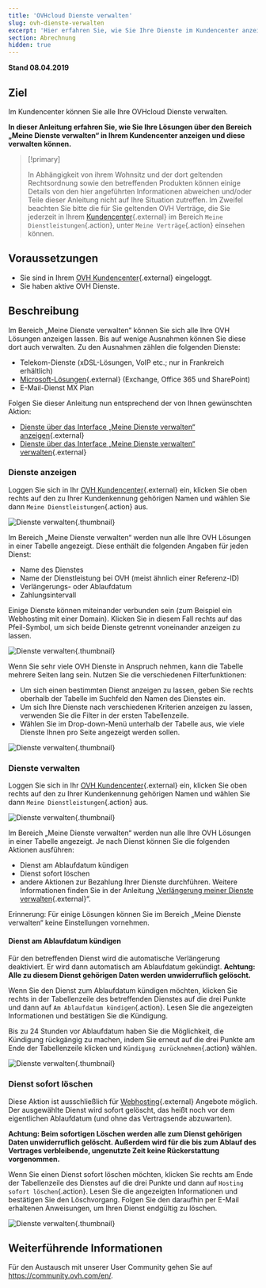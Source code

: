 ```yaml
---
title: 'OVHcloud Dienste verwalten'
slug: ovh-dienste-verwalten
excerpt: 'Hier erfahren Sie, wie Sie Ihre Dienste im Kundencenter anzeigen und diese verwalten können.'
section: Abrechnung
hidden: true
---
```


**Stand 08.04.2019**

## Ziel

Im Kundencenter können Sie alle Ihre OVHcloud Dienste verwalten. 

**In dieser Anleitung erfahren Sie, wie Sie Ihre Lösungen über den Bereich „Meine Dienste verwalten“ in Ihrem Kundencenter anzeigen und diese verwalten können.**

> [!primary]
>
> In Abhängigkeit von ihrem Wohnsitz und der dort geltenden Rechtsordnung sowie den betreffenden Produkten können einige Details von den hier angeführten Informationen abweichen und/oder Teile dieser Anleitung nicht auf Ihre Situation zutreffen. Im Zweifel beachten Sie bitte die für Sie geltenden OVH Verträge, die Sie jederzeit in Ihrem [Kundencenter](https://www.ovh.com/auth/?action=gotomanager&from=https://www.ovh.de/&ovhSubsidiary=de){.external} im Bereich `Meine Dienstleistungen`{.action}, unter `Meine Verträge`{.action} einsehen können.
>


## Voraussetzungen

- Sie sind in Ihrem [OVH Kundencenter](https://www.ovh.com/auth/?action=gotomanager&from=https://www.ovh.de/&ovhSubsidiary=de){.external} eingeloggt.
- Sie haben aktive OVH Dienste.

## Beschreibung

Im Bereich „Meine Dienste verwalten“ können Sie sich alle Ihre OVH Lösungen anzeigen lassen. Bis auf wenige Ausnahmen können Sie diese dort auch verwalten. Zu den Ausnahmen zählen die folgenden Dienste:

- Telekom-Dienste (xDSL-Lösungen, VoIP etc.; nur in Frankreich erhältlich)
- [Microsoft-Lösungen](https://www.ovh.de/office-365/){.external} (Exchange, Office 365 und SharePoint)
- E-Mail-Dienst MX Plan

Folgen Sie dieser Anleitung nun entsprechend der von Ihnen gewünschten Aktion:

- [Dienste über das Interface „Meine Dienste verwalten“ anzeigen](https://docs.ovh.com/de/billing/ovh-dienste-verwalten/#dienste-anzeigen){.external}
- [Dienste über das Interface „Meine Dienste verwalten“ verwalten](https://docs.ovh.com/de/billing/ovh-dienste-verwalten/#dienste-verwalten){.external}

### Dienste anzeigen

Loggen Sie sich in Ihr [OVH Kundencenter](https://www.ovh.com/auth/?action=gotomanager&from=https://www.ovh.de/&ovhSubsidiary=de){.external} ein, klicken Sie oben rechts auf den zu Ihrer Kundenkennung gehörigen Namen und wählen Sie dann `Meine Dienstleistungen`{.action} aus.

![Dienste verwalten](images/manage-ovh-services-step1.png){.thumbnail}

Im Bereich „Meine Dienste verwalten“ werden nun alle Ihre OVH Lösungen in einer Tabelle angezeigt. Diese enthält die folgenden Angaben für jeden Dienst:

- Name des Dienstes
- Name der Dienstleistung bei OVH (meist ähnlich einer Referenz-ID)
- Verlängerungs- oder Ablaufdatum
- Zahlungsintervall

Einige Dienste können miteinander verbunden sein (zum Beispiel ein Webhosting mit einer Domain). Klicken Sie in diesem Fall rechts auf das Pfeil-Symbol, um sich beide Dienste getrennt voneinander anzeigen zu lassen.

![Dienste verwalten](images/manage-ovh-services-step2.png){.thumbnail}

Wenn Sie sehr viele OVH Dienste in Anspruch nehmen, kann die Tabelle mehrere Seiten lang sein. Nutzen Sie die verschiedenen Filterfunktionen:

- Um sich einen bestimmten Dienst anzeigen zu lassen, geben Sie rechts oberhalb der Tabelle im Suchfeld den Namen des Dienstes ein.
- Um sich Ihre Dienste nach verschiedenen Kriterien anzeigen zu lassen, verwenden Sie die Filter in der ersten Tabellenzeile. 
- Wählen Sie im Drop-down-Menü unterhalb der Tabelle aus, wie viele Dienste Ihnen pro Seite angezeigt werden sollen.

![Dienste verwalten](images/manage-ovh-services-step3.png){.thumbnail}

### Dienste verwalten

Loggen Sie sich in Ihr [OVH Kundencenter](https://www.ovh.com/auth/?action=gotomanager&from=https://www.ovh.de/&ovhSubsidiary=de){.external} ein, klicken Sie oben rechts auf den zu Ihrer Kundenkennung gehörigen Namen und wählen Sie dann `Meine Dienstleistungen`{.action} aus.

![Dienste verwalten](images/manage-ovh-services-step1.png){.thumbnail}

Im Bereich „Meine Dienste verwalten“ werden nun alle Ihre OVH Lösungen in einer Tabelle angezeigt. Je nach Dienst können Sie die folgenden Aktionen ausführen:

- Dienst am Ablaufdatum kündigen
- Dienst sofort löschen
- andere Aktionen zur Bezahlung Ihrer Dienste durchführen. Weitere Informationen finden Sie in der Anleitung „[Verlängerung meiner Dienste verwalten](https://docs.ovh.com/de/billing/anleitung_zur_nutzung_der_automatischen_verlangerung_bei_ovh/){.external}“.

Erinnerung: Für einige Lösungen können Sie im Bereich „Meine Dienste verwalten“ keine Einstellungen vornehmen.

#### Dienst am Ablaufdatum kündigen

Für den betreffenden Dienst wird die automatische Verlängerung deaktiviert. Er wird dann automatisch am Ablaufdatum gekündigt. **Achtung: Alle zu diesem Dienst gehörigen Daten werden unwiderruflich gelöscht.** 

Wenn Sie den Dienst zum Ablaufdatum kündigen möchten, klicken Sie rechts in der Tabellenzeile des betreffenden Dienstes auf die drei Punkte und dann auf `Am Ablaufdatum kündigen`{.action}. Lesen Sie die angezeigten Informationen und bestätigen Sie die Kündigung.

Bis zu 24 Stunden vor Ablaufdatum haben Sie die Möglichkeit, die Kündigung rückgängig zu machen, indem Sie erneut auf die drei Punkte am Ende der Tabellenzeile klicken und `Kündigung zurücknehmen`{.action} wählen.

![Dienste verwalten](images/manage-ovh-services-step4.png){.thumbnail}

### Dienst sofort löschen

Diese Aktion ist ausschließlich für [Webhosting](https://www.ovh.de/hosting/){.external} Angebote möglich. Der ausgewählte Dienst wird sofort gelöscht, das heißt noch vor dem eigentlichen Ablaufdatum (und ohne das Vertragsende abzuwarten).

**Achtung: Beim sofortigen Löschen werden alle zum Dienst gehörigen Daten unwiderruflich gelöscht. Außerdem wird für die bis zum Ablauf des Vertrages verbleibende, ungenutzte Zeit keine Rückerstattung vorgenommen.** 

Wenn Sie einen Dienst sofort löschen möchten, klicken Sie rechts am Ende der Tabellenzeile des Dienstes auf die drei Punkte und dann auf `Hosting sofort löschen`{.action}. Lesen Sie die angezeigten Informationen und bestätigen Sie den Löschvorgang. Folgen Sie den daraufhin per E-Mail erhaltenen Anweisungen, um Ihren Dienst endgültig zu löschen.

![Dienste verwalten](images/manage-ovh-services-step5.png){.thumbnail}

## Weiterführende Informationen

Für den Austausch mit unserer User Community gehen Sie auf <https://community.ovh.com/en/>.
